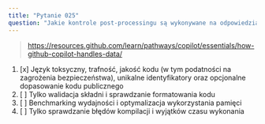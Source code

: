 ```yaml
---
title: "Pytanie 025"
question: "Jakie kontrole post-processingu są wykonywane na odpowiedziach GitHub Copilot?"
---
```


> https://resources.github.com/learn/pathways/copilot/essentials/how-github-copilot-handles-data/
1. [x] Język toksyczny, trafność, jakość kodu (w tym podatności na zagrożenia bezpieczeństwa), unikalne identyfikatory oraz opcjonalne dopasowanie kodu publicznego
1. [ ] Tylko walidacja składni i sprawdzanie formatowania kodu
1. [ ] Benchmarking wydajności i optymalizacja wykorzystania pamięci
1. [ ] Tylko sprawdzanie błędów kompilacji i wyjątków czasu wykonania
